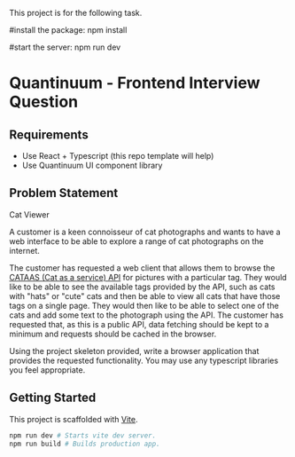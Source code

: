 This project is for the following task.

#install the package:
npm install

#start the server:
npm run dev


# Quantinuum - Frontend Interview Question

## Requirements
- Use React + Typescript (this repo template will help)
- Use Quantinuum UI component library

## Problem Statement

Cat Viewer

A customer is a keen connoisseur of cat photographs and wants to have a web interface to be able to explore a range of cat photographs on the internet.

The customer has requested a web client that allows them to browse the [CATAAS (Cat as a service) API](https://cataas.com/) for pictures with a particular tag. They would like to be able to see the available tags provided by the API, such as cats with "hats" or "cute" cats and then be able to view all cats that have those tags on a single page. They would then like to be able to select one of the cats and add some text to the photograph using the API. The customer has requested that, as this is a public API, data fetching should be kept to a minimum and requests should be cached in the browser.

Using the project skeleton provided, write a browser application that provides the requested functionality. You may use any typescript libraries you feel appropriate.

## Getting Started

This project is scaffolded with [Vite](https://vitejs.dev/).

```bash
npm run dev # Starts vite dev server.
npm run build # Builds production app.
```




